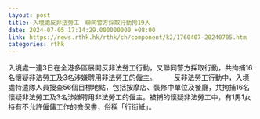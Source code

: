 ```yaml
---
layout: post
title: 入境處反非法勞工　聯同警方採取行動拘19人
date: 2024-07-05 17:14:29.000000000 +08:00
link: https://news.rthk.hk/rthk/ch/component/k2/1760407-20240705.htm
categories: rthk
---
```


入境處一連3日在全港多區展開反非法勞工行動，又聯同警方採取行動，共拘捕16名懷疑非法勞工及3名涉嫌聘用非法勞工的僱主。
　　
反非法勞工行動中，入境處特遣隊人員搜查56個目標地點，包括按摩店、裝修中單位及餐廳，共拘捕16名懷疑非法勞工及3名涉嫌聘用非法勞工的僱主。被捕的懷疑非法勞工中，有1男1女持有不允許僱傭工作的擔保書，俗稱「行街紙」。
